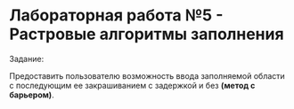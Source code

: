 # Лабораторная работа №5 - Растровые алгоритмы заполнения

Задание:

Предоставить пользователю возможность ввода заполняемой области с последующим ее закрашиванием с задержкой и без **(метод с барьером)**.